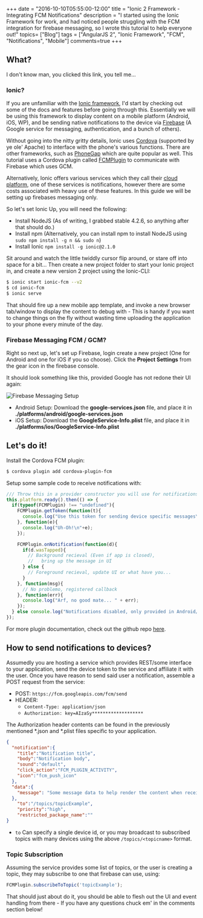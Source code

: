 +++
date = "2016-10-10T05:55:00-12:00"
title = "Ionic 2 Framework - Integrating FCM Notifications"
description = "I started using the Ionic Framework for work, and had noticed people struggling with the FCM integration for firebase messaging, so I wrote this tutorial to help everyone out!"
topics= ["Blog"]
tags = ["AngularJS 2", "Ionic Framework", "FCM", "Notifications", "Mobile"]
comments=true
+++

## What?
I don't know man, you clicked this link, you tell me...

### Ionic?
If you are unfamiliar with the [Ionic framework](http://ionicframework.com/docs/v2/), I'd start by checking out some of the docs and features before going through this. Essentially we will be using this framework to display content on a mobile platform (Android, iOS, WP), and be sending native notifications to the device via [Firebase](http://) (A Google service for messaging, authentication, and a bunch of others).

Without going into the nitty gritty details, Ionic uses [Cordova](https://cordova.apache.org/) (supported by ye ole' Apache) to interface with the phone's various functions. There are other frameworks, such as [PhoneGap](http://phonegap.com/) which are quite popular as well. This tutorial uses a Cordova plugin called [FCMPlugin](https://www.npmjs.com/package/cordova-plugin-fcm) to communicate with Firebase which uses GCM.

Alternatively, Ionic offers various services which they call their [cloud platform](http://ionic.io/), one of these services is notifications, however there are some costs associated with heavy use of these features. In this guide we will be setting up firebases messaging only.

So let's set Ionic Up, you will need the following:

* Install NodeJS (As of writing, I grabbed stable 4.2.6, so anything after that should do.)
* Install npm (Alternatively, you can install npm to install NodeJS using `sudo npm install -g n && sudo n`)
* Install Ionic `npm install -g ionic@2.1.0`

Sit around and watch the little twiddly cursor flip around, or stare off into space for a bit... Then create a new project folder to start your Ionic project in, and create a new version 2 project using the Ionic-CLI:

```sh
$ ionic start ionic-fcm --v2
$ cd ionic-fcm
$ ionic serve
```

That should fire up a new mobile app template, and invoke a new browser tab/window to display the content to debug with - This is handy if you want to change things on the fly without wasting time uploading the application to your phone every minute of the day.

### Firebase Messaging FCM / GCM?
Right so next up, let's set up Firebase, login create a new project (One for Android and one for iOS if you so choose). Click the **Project Settings** from the gear icon in the firebase console.

It should look something like this, provided Google has not redone their UI again:

![Firebase Messaging Setup](http://i.imgur.com/GqWYRbn.png)

* Android Setup: Download the **google-services.json** file, and place it in **./platforms/android/google-services.json**
* iOS Setup: Download the **GoogleService-Info.plist** file, and place it in **./platforms/ios/GoogleService-Info.plist**

## Let's do it!

Install the Cordova FCM plugin:
```sh
$ cordova plugin add cordova-plugin-fcm
```

Setup some sample code to receive notifications with:
```javascript
/// Throw this in a provider constructor you will use for notifications:
this.platform.ready().then(() => {
  if(typeof(FCMPlugin) !== "undefined"){
    FCMPlugin.getToken(function(t){
      console.log("Use this token for sending device specific messages\nToken: " + t);
    }, function(e){
      console.log("Uh-Oh!\n"+e);
    });

    FCMPlugin.onNotification(function(d){
      if(d.wasTapped){  
        // Background recieval (Even if app is closed),
        //   bring up the message in UI
      } else {
        // Foreground recieval, update UI or what have you...
      }
    }, function(msg){
      // No problemo, registered callback
    }, function(err){
      console.log("Arf, no good mate... " + err);
    });
  } else console.log("Notifications disabled, only provided in Android/iOS environment");
});
```

For more plugin documentation, check out the github repo [here](https://github.com/fechanique/cordova-plugin-fcm).

## How to send notifications to devices?
Assumedly you are hosting a service which provides REST/some interface to your application, send the device token to the service and affiliate it with the user. Once you have reason to send said user a notification, assemble a POST request from the service:

* POST: ```https://fcm.googleapis.com/fcm/send```
* HEADER:
  * ```Content-Type: application/json```
  * ```Authorization: key=AIzaSy*******************```

The Authorization header contents can be found in the previously mentioned \*.json and \*.plist files specific to your application.

```json
{
  "notification":{
    "title":"Notification title",
    "body":"Notification body",
    "sound":"default",
    "click_action":"FCM_PLUGIN_ACTIVITY",
    "icon":"fcm_push_icon"
  },
  "data":{
    "message": "Some message data to help render the content when received."
  },
    "to":"/topics/topicExample",
    "priority":"high",
    "restricted_package_name":""
}
```

* ```to``` Can specify a single device id, or you may broadcast to subscribed topics with many devices using the above ```/topics/<topicname>``` format.

### Topic Subscription
Assuming the service provides some list of topics, or the user is creating a topic, they may subscribe to one that firebase can use, using:

```javascript
FCMPlugin.subscribeToTopic('topicExample');
```

That should just about do it, you should be able to flesh out the UI and event handling from there - If you have any questions chuck em' in the comments section below!
